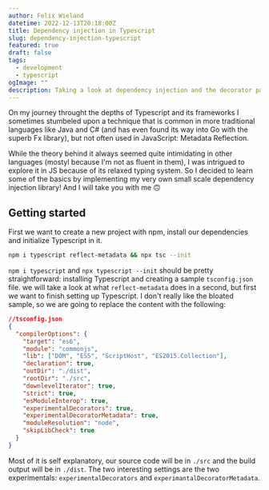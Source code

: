 ```yaml
---
author: Felix Wieland
datetime: 2022-12-13T20:18:00Z
title: Dependency injection in Typescript
slug: dependency-injection-typescript
featured: true
draft: false
tags:
  - development
  - typescript
ogImage: ""
description: Taking a look at dependency injection and the decorator pattern in Typescript.
---
```


On my journey throught the depths of Typescript and its frameworks I sometimes stumbeled upon a technique that is common in more traditional languages like Java and C# (and has even found its way into Go with the superb Fx library), but not often used in JavaScript: Metadata Reflection.

While the theory behind it always seemed quite intimidating in other languages (mostyl because I'm not as fluent in them), I was intrigued to explore it in JS because of its relaxed typing system. So I decided to learn some of the basics by implementing my very own small scale dependency injection library! And I will take you with me 🙃

## Getting started

First we want to create a new project with npm, install our dependencies and initialize Typescript in it.

```bash
npm i typescript reflect-metadata && npx tsc --init
```

`npm i typescript` and `npx typescript --init` should be pretty straightforward: installing Typescript and creating a sample `tsconfig.json` file. we will take a look at what `reflect-metadata` does in a second, but first we want to finish setting up Typescript. I don't really like the bloated sample, so we are going to replace the content with the following:

```json
//tsconfig.json
{
  "compilerOptions": {
    "target": "es6",
    "module": "commonjs",
    "lib": ["DOM", "ES5", "ScriptHost", "ES2015.Collection"],
    "declaration": true,
    "outDir": "./dist",
    "rootDir": "./src",
    "downlevelIterator": true,
    "strict": true,
    "esModuleInterop": true,
    "experimentalDecorators": true,
    "experimentalDecoratorMetadata": true,
    "moduleResolution": "node",
    "skipLibCheck": true
  }
}
```

Most of it is self explanatory, our source code will be in `./src` and the build output will be in `./dist`. The two interesting settings are the two experimentals: `experimentalDecorators` and `experimantalDecoratorMetadata`.
